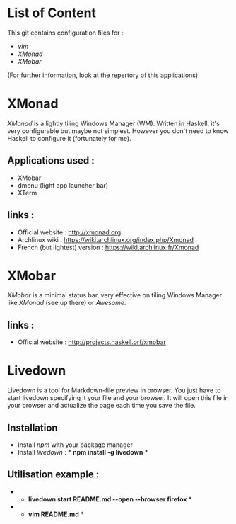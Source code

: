 <!-- # My computer configuration -->

# List of Content

This git contains configuration files for :
+ *vim*
+ *XMonad*
+ *XMobar*

(For further information, look at the repertory of this applications)

# XMonad

*XMonad* is a lightly tiling Windows Manager (WM). Written in Haskell, it's very configurable but maybe not simplest. However you don't need to know Haskell to configure it (fortunately for me).

## Applications used :
+ XMobar
+ dmenu (light app launcher bar)
+ XTerm

## links :
+ Official website : http://xmonad.org
+ Archlinux wiki : https://wiki.archlinux.org/index.php/Xmonad
+ French (but lightest) version : https://wiki.archlinux.fr/Xmonad


# XMobar

*XMobar* is a minimal status bar, very effective on tiling Windows Manager like *XMonad* (see up there) or *Awesome*.

## links :
+ Official website : http://projects.haskell.orf/xmobar

# Livedown

Livedown is a tool for Markdown-file preview in browser. You just have to start livedown specifying it your file and your browser. It will open this file in your browser and actualize the page each time you save the file.

## Installation
+ Install *npm* with your package manager
+ Install *livedown* : * **npm install -g livedown** *

## Utilisation example :
+ * **livedown start README.md --open --browser firefox** *
+ * **vim README.md** *

